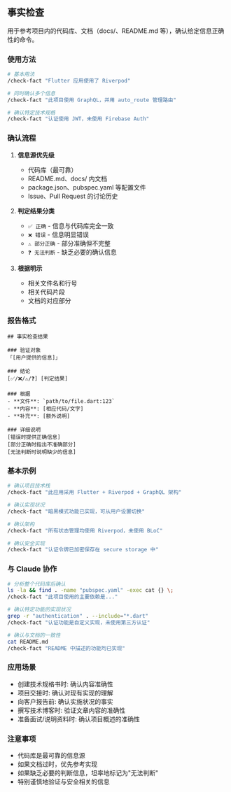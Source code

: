 ## 事实检查

用于参考项目内的代码库、文档（docs/、README.md 等），确认给定信息正确性的命令。

### 使用方法

```bash
# 基本用法
/check-fact "Flutter 应用使用了 Riverpod"

# 同时确认多个信息
/check-fact "此项目使用 GraphQL，并用 auto_route 管理路由"

# 确认特定技术规格
/check-fact "认证使用 JWT，未使用 Firebase Auth"
```

### 确认流程

1. **信息源优先级**
   - 代码库（最可靠）
   - README.md、docs/ 内文档
   - package.json、pubspec.yaml 等配置文件
   - Issue、Pull Request 的讨论历史

2. **判定结果分类**
   - `✅ 正确` - 信息与代码库完全一致
   - `❌ 错误` - 信息明显错误
   - `⚠️ 部分正确` - 部分准确但不完整
   - `❓ 无法判断` - 缺乏必要的确认信息

3. **根据明示**
   - 相关文件名和行号
   - 相关代码片段
   - 文档的对应部分

### 报告格式

```
## 事实检查结果

### 验证对象
「[用户提供的信息]」

### 结论
[✅/❌/⚠️/❓] [判定结果]

### 根据
- **文件**: `path/to/file.dart:123`
- **内容**: [相应代码/文字]
- **补充**: [额外说明]

### 详细说明
[错误时提供正确信息]
[部分正确时指出不准确部分]
[无法判断时说明缺少的信息]
```

### 基本示例

```bash
# 确认项目技术栈
/check-fact "此应用采用 Flutter + Riverpod + GraphQL 架构"

# 确认实现状况
/check-fact "暗黑模式功能已实现，可从用户设置切换"

# 确认架构
/check-fact "所有状态管理均使用 Riverpod，未使用 BLoC"

# 确认安全实现
/check-fact "认证令牌已加密保存在 secure storage 中"
```

### 与 Claude 协作

```bash
# 分析整个代码库后确认
ls -la && find . -name "pubspec.yaml" -exec cat {} \;
/check-fact "此项目使用的主要依赖是..."

# 确认特定功能的实现状况
grep -r "authentication" . --include="*.dart"
/check-fact "认证功能是自定义实现，未使用第三方认证"

# 确认与文档的一致性
cat README.md
/check-fact "README 中描述的功能均已实现"
```

### 应用场景

- 创建技术规格书时: 确认内容准确性
- 项目交接时: 确认对现有实现的理解
- 向客户报告前: 确认实施状况的事实
- 撰写技术博客时: 验证文章内容的准确性
- 准备面试/说明资料时: 确认项目概述的准确性

### 注意事项

- 代码库是最可靠的信息源
- 如果文档过时，优先参考实现
- 如果缺乏必要的判断信息，坦率地标记为"无法判断"
- 特别谨慎地验证与安全相关的信息